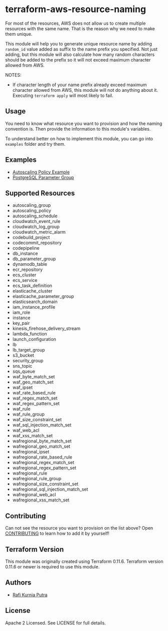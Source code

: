 terraform-aws-resource-naming
=============================
For most of the resources, AWS does not allow us to create multiple resources with the same name. That is the reason why we need to make them unique.

This module will help you to generate unique resource name by adding `random_id` value added as suffix to the name prefix you specified. Not just adding, but this module will also calculate how many random characters should be added to the prefix so it will not exceed maximum character allowed from AWS.

NOTES: 
* If character length of your name prefix already exceed maximum character allowed from AWS, this module will not do anything about it. Executing `terraform apply` will most likely to fail.


Usage
-----
You need to know what resource you want to provision and how the naming convention is. Then provide the information to this module's variables.

To understand better on how to implement this module, you can go into `examples` folder and try them.


Examples
--------
* [Autoscaling Policy Example](https://github.com/traveloka/terraform-aws-resource-naming/tree/master/examples/autoscaling-policy-example)
* [PostgreSQL Parameter Group](https://github.com/traveloka/terraform-aws-resource-naming/tree/master/examples/postgres-parameter-group)


Supported Resources
-------------------
* autoscaling_group
* autoscaling_policy
* autoscaling_schedule
* cloudwatch_event_rule
* cloudwatch_log_group
* cloudwatch_metric_alarm
* codebuild_project
* codecommit_repository
* codepipeline
* db_instance
* db_parameter_group
* dynamodb_table
* ecr_repository
* ecs_cluster
* ecs_service
* ecs_task_definition
* elasticache_cluster
* elasticache_parameter_group
* elasticsearch_domain
* iam_instance_profile
* iam_role
* instance
* key_pair
* kinesis_firehose_delivery_stream
* lambda_function
* launch_configuration
* lb
* lb_target_group
* s3_bucket
* security_group
* sns_topic
* sqs_queue
* waf_byte_match_set
* waf_geo_match_set
* waf_ipset
* waf_rate_based_rule
* waf_regex_match_set
* waf_regex_pattern_set
* waf_rule
* waf_rule_group
* waf_size_constraint_set
* waf_sql_injection_match_set
* waf_web_acl
* waf_xss_match_set
* wafregional_byte_match_set
* wafregional_geo_match_set
* wafregional_ipset
* wafregional_rate_based_rule
* wafregional_regex_match_set
* wafregional_regex_pattern_set
* wafregional_rule
* wafregional_rule_group
* wafregional_size_constraint_set
* wafregional_sql_injection_match_set
* wafregional_web_acl
* wafregional_xss_match_set


Contributing
------------
Can not see the resource you want to provision on the list above? Open [CONTRIBUTING](CONTRIBUTING.md) to learn how to add it by yourself!


Terraform Version
-----------------
This module was originally created using Terraform 0.11.6.
Terraform version 0.11.6 or newer is required to use this module.


Authors
-------
* [Rafi Kurnia Putra](https://github.com/rafikurnia)


License
-------
Apache 2 Licensed. See LICENSE for full details.
